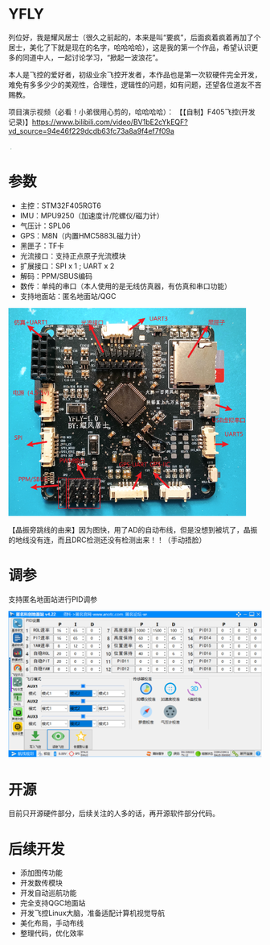 # YFLY

​	列位好，我是耀风居士（很久之前起的，本来是叫“要疯”，后面疯着疯着再加了个居士，美化了下就是现在的名字，哈哈哈哈），这是我的第一个作品，希望认识更多的同道中人，一起讨论学习，“掀起一波浪花”。

​	本人是飞控的爱好者，初级业余飞控开发者，本作品也是第一次软硬件完全开发，难免有多多少少的美观性，合理性，逻辑性的问题，如有问题，还望各位道友不吝赐教。

  项目演示视频（必看！小弟很用心剪的，哈哈哈哈）：
  【【自制】F405飞控(开发记录)】https://www.bilibili.com/video/BV1bE2cYkEQF?vd_source=94e46f229dcdb63fc73a8a9f4ef7f09a

​	<img src=".\picture\整机2.jpg" style="zoom:15%;" />




# 参数

- 主控：STM32F405RGT6
- IMU：MPU9250（加速度计/陀螺仪/磁力计）
- 气压计：SPL06
- GPS：M8N（内置HMC5883L磁力计）
- 黑匣子：TF卡
- 光流接口：支持正点原子光流模块
- 扩展接口：SPI x 1 ; UART x 2
- 解码：PPM/SBUS编码
- 数传：单纯的串口（本人使用的是无线仿真器，有仿真和串口功能）
- 支持地面站：匿名地面站/QGC

<img src=".\picture\板子.png" style="zoom:60%;" />

【晶振旁跳线的由来】因为图快，用了AD的自动布线，但是没想到被坑了，晶振的地线没有连，而且DRC检测还没有检测出来！！（手动捂脸）

# 调参

支持匿名地面站进行PID调参

<img src=".\picture\PID.png" style="zoom:50%;" />

# 开源

目前只开源硬件部分，后续关注的人多的话，再开源软件部分代码。

# 后续开发

- 添加图传功能
- 开发数传模块
- 开发自动巡航功能
- 完全支持QGC地面站
- 开发飞控Linux大脑，准备适配计算机视觉导航
- 美化布局，手动布线
- 整理代码，优化效率
